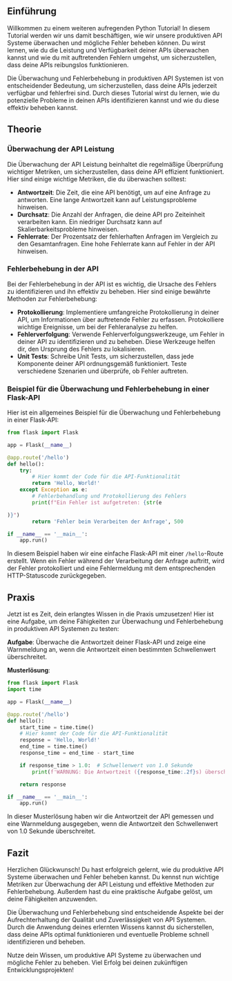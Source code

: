 

## Einführung
Willkommen zu einem weiteren aufregenden Python Tutorial! In diesem Tutorial werden wir uns damit beschäftigen, wie wir unsere produktiven API Systeme überwachen und mögliche Fehler beheben können. Du wirst lernen, wie du die Leistung und Verfügbarkeit deiner APIs überwachen kannst und wie du mit auftretenden Fehlern umgehst, um sicherzustellen, dass deine APIs reibungslos funktionieren.

Die Überwachung und Fehlerbehebung in produktiven API Systemen ist von entscheidender Bedeutung, um sicherzustellen, dass deine APIs jederzeit verfügbar und fehlerfrei sind. Durch dieses Tutorial wirst du lernen, wie du potenzielle Probleme in deinen APIs identifizieren kannst und wie du diese effektiv beheben kannst.

## Theorie
### Überwachung der API Leistung
Die Überwachung der API Leistung beinhaltet die regelmäßige Überprüfung wichtiger Metriken, um sicherzustellen, dass deine API effizient funktioniert. Hier sind einige wichtige Metriken, die du überwachen solltest:

- **Antwortzeit**: Die Zeit, die eine API benötigt, um auf eine Anfrage zu antworten. Eine lange Antwortzeit kann auf Leistungsprobleme hinweisen.
- **Durchsatz**: Die Anzahl der Anfragen, die deine API pro Zeiteinheit verarbeiten kann. Ein niedriger Durchsatz kann auf Skalierbarkeitsprobleme hinweisen.
- **Fehlerrate**: Der Prozentsatz der fehlerhaften Anfragen im Vergleich zu den Gesamtanfragen. Eine hohe Fehlerrate kann auf Fehler in der API hinweisen.

### Fehlerbehebung in der API
Bei der Fehlerbehebung in der API ist es wichtig, die Ursache des Fehlers zu identifizieren und ihn effektiv zu beheben. Hier sind einige bewährte Methoden zur Fehlerbehebung:

- **Protokollierung**: Implementiere umfangreiche Protokollierung in deiner API, um Informationen über auftretende Fehler zu erfassen. Protokolliere wichtige Ereignisse, um bei der Fehleranalyse zu helfen.
- **Fehlerverfolgung**: Verwende Fehlerverfolgungswerkzeuge, um Fehler in deiner API zu identifizieren und zu beheben. Diese Werkzeuge helfen dir, den Ursprung des Fehlers zu lokalisieren.
- **Unit Tests**: Schreibe Unit Tests, um sicherzustellen, dass jede Komponente deiner API ordnungsgemäß funktioniert. Teste verschiedene Szenarien und überprüfe, ob Fehler auftreten.

### Beispiel für die Überwachung und Fehlerbehebung in einer Flask-API
Hier ist ein allgemeines Beispiel für die Überwachung und Fehlerbehebung in einer Flask-API:

```python
from flask import Flask

app = Flask(__name__)

@app.route('/hello')
def hello():
    try:
        # Hier kommt der Code für die API-Funktionalität
        return 'Hello, World!'
    except Exception as e:
        # Fehlerbehandlung und Protokollierung des Fehlers
        print(f"Ein Fehler ist aufgetreten: {str(e

)}")
        return 'Fehler beim Verarbeiten der Anfrage', 500

if __name__ == '__main__':
    app.run()
```

In diesem Beispiel haben wir eine einfache Flask-API mit einer `/hello`-Route erstellt. Wenn ein Fehler während der Verarbeitung der Anfrage auftritt, wird der Fehler protokolliert und eine Fehlermeldung mit dem entsprechenden HTTP-Statuscode zurückgegeben.

## Praxis
Jetzt ist es Zeit, dein erlangtes Wissen in die Praxis umzusetzen! Hier ist eine Aufgabe, um deine Fähigkeiten zur Überwachung und Fehlerbehebung in produktiven API Systemen zu testen:

**Aufgabe**: Überwache die Antwortzeit deiner Flask-API und zeige eine Warnmeldung an, wenn die Antwortzeit einen bestimmten Schwellenwert überschreitet.

**Musterlösung**:
```python
from flask import Flask
import time

app = Flask(__name__)

@app.route('/hello')
def hello():
    start_time = time.time()
    # Hier kommt der Code für die API-Funktionalität
    response = 'Hello, World!'
    end_time = time.time()
    response_time = end_time - start_time

    if response_time > 1.0:  # Schwellenwert von 1.0 Sekunde
        print(f'WARNUNG: Die Antwortzeit ({response_time:.2f}s) überschreitet den Schwellenwert.')

    return response

if __name__ == '__main__':
    app.run()
```

In dieser Musterlösung haben wir die Antwortzeit der API gemessen und eine Warnmeldung ausgegeben, wenn die Antwortzeit den Schwellenwert von 1.0 Sekunde überschreitet.

## Fazit
Herzlichen Glückwunsch! Du hast erfolgreich gelernt, wie du produktive API Systeme überwachen und Fehler beheben kannst. Du kennst nun wichtige Metriken zur Überwachung der API Leistung und effektive Methoden zur Fehlerbehebung. Außerdem hast du eine praktische Aufgabe gelöst, um deine Fähigkeiten anzuwenden.

Die Überwachung und Fehlerbehebung sind entscheidende Aspekte bei der Aufrechterhaltung der Qualität und Zuverlässigkeit von API Systemen. Durch die Anwendung deines erlernten Wissens kannst du sicherstellen, dass deine APIs optimal funktionieren und eventuelle Probleme schnell identifizieren und beheben.

Nutze dein Wissen, um produktive API Systeme zu überwachen und mögliche Fehler zu beheben. Viel Erfolg bei deinen zukünftigen Entwicklungsprojekten!